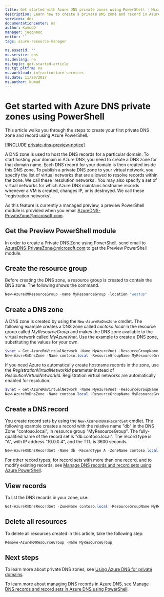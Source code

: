 ```yaml
---
title: Get started with Azure DNS private zones using PowerShell | Microsoft Docs
description: Learn how to create a private DNS zone and record in Azure DNS. This is a step-by-step guide to create and manage your first private DNS zone and record using PowerShell.
services: dns
documentationcenter: na
author: KumudD
manager: jeconnoc
editor: ''
tags: azure-resource-manager

ms.assetid: ''
ms.service: dns
ms.devlang: na
ms.topic: get-started-article
ms.tgt_pltfrm: na
ms.workload: infrastructure-services
ms.date: 11/20/2017
ms.author: kumud
---
```


# Get started with Azure DNS private zones using PowerShell

This article walks you through the steps to create your first private DNS zone and record using Azure PowerShell.

[!INCLUDE [private-dns-preview-notice](../../includes/private-dns-preview-notice.md)]

A DNS zone is used to host the DNS records for a particular domain. To start hosting your domain in Azure DNS, you need to create a DNS zone for that domain name. Each DNS record for your domain is then created inside this DNS zone. To publish a private DNS zone to your virtual network, you specify the list of virtual networks that are allowed to resolve records within the zone.  We call these 'resolution networks'.  You may also specify a set of virtual networks for which Azure DNS maintains hostname records whenever a VM is created, changes IP, or is destroyed.  We call these 'registration networks'.

As this feature is currently a managed preview, a preview PowerShell module is provided when you email [AzureDNS-PrivateZone@microsoft.com](mailto:AzureDNS-PrivateZone@microsoft.com).

## Get the Preview PowerShell module

In order to create a Private DNS Zone using PowerShell, send email to [AzureDNS-PrivateZone@microsoft.com](mailto:AzureDNS-PrivateZone@microsoft.com) to get the Preview PowerShell module.

## Create the resource group

Before creating the DNS zone, a resource group is created to contain the DNS zone. The following shows the command.

```powershell
New-AzureRMResourceGroup -name MyResourceGroup -location "westus"
```

## Create a DNS zone

A DNS zone is created by using the `New-AzureRmDnsZone` cmdlet. The following example creates a DNS zone called *contoso.local* in the resource group called *MyResourceGroup* and makes the DNS zone available to the virtual network called *MyAzureVnet*. Use the example to create a DNS zone, substituting the values for your own.

```powershell
$vnet = Get-AzureRmVirtualNetwork -Name MyAzureVnet -ResourceGroupName VnetResourceGroup
New-AzureRmDnsZone -Name contoso.local -ResourceGroupName MyResourceGroup -ZoneType Private -ResolutionVirtualNetworkId @($vnet.Id)
```

If you need Azure to automatically create hostname records in the zone, use the *RegistrationVirtualNetworkId* parameter instead of *ResolutionVirtualNetworkId*.  Registration virtual networks are automatically enabled for resolution.

```powershell
$vnet = Get-AzureRmVirtualNetwork -Name MyAzureVnet -ResourceGroupName VnetResourceGroup
New-AzureRmDnsZone -Name contoso.local -ResourceGroupName MyResourceGroup -ZoneType Private -RegistrationVirtualNetworkId @($vnet.Id)
```


## Create a DNS record

You create record sets by using the `New-AzureRmDnsRecordSet` cmdlet. The following example creates a record with the relative name "db" in the DNS Zone "contoso.local", in resource group "MyResourceGroup". The fully-qualified name of the record set is "db.contoso.local". The record type is "A", with IP address "10.0.0.4", and the TTL is 3600 seconds.

```powershell
New-AzureRmDnsRecordSet -Name db -RecordType A -ZoneName contoso.local -ResourceGroupName MyResourceGroup -Ttl 3600 -DnsRecords (New-AzureRmDnsRecordConfig -IPv4Address "10.0.0.4")
```

For other record types, for record sets with more than one record, and to modify existing records, see [Manage DNS records and record sets using Azure PowerShell](dns-operations-recordsets.md). 


## View records

To list the DNS records in your zone, use:

```powershell
Get-AzureRmDnsRecordSet -ZoneName contoso.local -ResourceGroupName MyResourceGroup
```

## Delete all resources

To delete all resources created in this article, take the following step:

```powershell
Remove-AzureRMResourceGroup -Name MyResourceGroup
```

## Next steps

To learn more about private DNS zones, see [Using Azure DNS for private domains](private-dns-overview.md).

To learn more about managing DNS records in Azure DNS, see [Manage DNS records and record sets in Azure DNS using PowerShell](dns-operations-recordsets.md).

